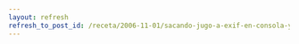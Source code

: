 ```yaml
---
layout: refresh
refresh_to_post_id: /receta/2006-11-01/sacando-jugo-a-exif-en-consola-y-en-nautilus
---
```

